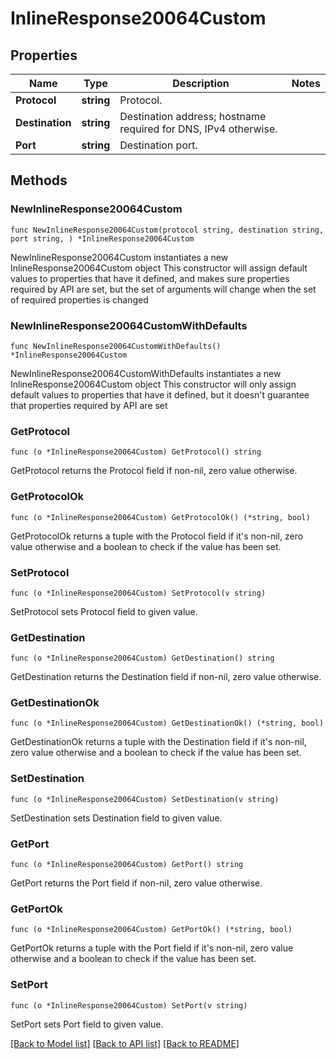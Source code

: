 # InlineResponse20064Custom

## Properties

Name | Type | Description | Notes
------------ | ------------- | ------------- | -------------
**Protocol** | **string** | Protocol. | 
**Destination** | **string** | Destination address; hostname required for DNS, IPv4 otherwise. | 
**Port** | **string** | Destination port. | 

## Methods

### NewInlineResponse20064Custom

`func NewInlineResponse20064Custom(protocol string, destination string, port string, ) *InlineResponse20064Custom`

NewInlineResponse20064Custom instantiates a new InlineResponse20064Custom object
This constructor will assign default values to properties that have it defined,
and makes sure properties required by API are set, but the set of arguments
will change when the set of required properties is changed

### NewInlineResponse20064CustomWithDefaults

`func NewInlineResponse20064CustomWithDefaults() *InlineResponse20064Custom`

NewInlineResponse20064CustomWithDefaults instantiates a new InlineResponse20064Custom object
This constructor will only assign default values to properties that have it defined,
but it doesn't guarantee that properties required by API are set

### GetProtocol

`func (o *InlineResponse20064Custom) GetProtocol() string`

GetProtocol returns the Protocol field if non-nil, zero value otherwise.

### GetProtocolOk

`func (o *InlineResponse20064Custom) GetProtocolOk() (*string, bool)`

GetProtocolOk returns a tuple with the Protocol field if it's non-nil, zero value otherwise
and a boolean to check if the value has been set.

### SetProtocol

`func (o *InlineResponse20064Custom) SetProtocol(v string)`

SetProtocol sets Protocol field to given value.


### GetDestination

`func (o *InlineResponse20064Custom) GetDestination() string`

GetDestination returns the Destination field if non-nil, zero value otherwise.

### GetDestinationOk

`func (o *InlineResponse20064Custom) GetDestinationOk() (*string, bool)`

GetDestinationOk returns a tuple with the Destination field if it's non-nil, zero value otherwise
and a boolean to check if the value has been set.

### SetDestination

`func (o *InlineResponse20064Custom) SetDestination(v string)`

SetDestination sets Destination field to given value.


### GetPort

`func (o *InlineResponse20064Custom) GetPort() string`

GetPort returns the Port field if non-nil, zero value otherwise.

### GetPortOk

`func (o *InlineResponse20064Custom) GetPortOk() (*string, bool)`

GetPortOk returns a tuple with the Port field if it's non-nil, zero value otherwise
and a boolean to check if the value has been set.

### SetPort

`func (o *InlineResponse20064Custom) SetPort(v string)`

SetPort sets Port field to given value.



[[Back to Model list]](../README.md#documentation-for-models) [[Back to API list]](../README.md#documentation-for-api-endpoints) [[Back to README]](../README.md)



